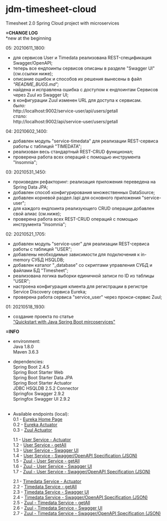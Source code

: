 # jdm-timesheet-cloud
Timesheet 2.0 Spring Cloud project with microservices
<br>

**=CHANGE LOG**<br>
*new at the beginning <br>

05: 20210611_1800:
- для сервисов User и Timedata реализована REST-спецификация Swagger/OpenAPI;<br>
- теперь все ендпоинты сервисов описаны в разделе "Swagger UI" (см.ссылки ниже);<br>
- описание ошибок и способов их решения вынесены в файл _"README_BUGS.md";_ <br>
- найдена и исправлена ошибка с доступом к ендпоинтам Сервисов через Zuul из Swagger UI;<br>
- в конфигурации Zuul изменен URL для доступа к сервисам.<br>
_было:_ <br>
http://localhost:9002/service-user/api/users/getall <br>
_стало:_ <br>
http://localhost:9002/api/service-user/users/getall <br>

04: 20210602_1400:
- добавлен модуль "service-timedata" для реализации REST-сервиса работы с таблицей "TIMEDATA";<br>
- реализован весь стандартный REST-CRUD функционал;<br>
- проверена работа всех операций с помощью инструмента "Insomnia";<br>

03: 20210531_1450:
- произведен рефакторинг: реализация приложения переведена на Spring Data JPA;<br>
- добавлен способ конфигурирования множественных DataSource;<br>
- добавлен корневой раздел /api для основного приложения "service-user";<br>
- для каждого ендпоинта реализующего CRUD операции добавлен свой алиас (см.ниже);<br>
- проверена работа всех REST-CRUD операций с помощью инструмента "Insomnia";<br>

02: 20210521_1705:
- добавлен модуль "service-user" для реализации REST-сервиса работы с таблицей "USER";<br>
- добавлены необходимые зависимости для подключения к in-memory СУБД HSQLDB;<br>
- добавлен каталог "_database" со скриптами управления СУБД и файлами БД "Timesheet";<br>  
- реализована логика выборки единичной записи по ID из таблицы "USER";<br>
- настроена конфигурация клиента для регистрации в регистре Service Discovery сервиса Eureka;<br>
- проверена работа сервиса "service_user" через прокси-сервис Zuul;<br>
 
01: 20210518_1930:<br>
- создание проекта по статье <br>
  ["Quickstart with Java Spring Boot mircoservices"](https://medium.com/@leo.ertuna/quickstart-with-java-spring-boot-mircoservices-b67d63fd19d1) <br>


**=INFO**
- environment:<br>
  Java 1.8.0 <br>
  Maven 3.6.3 <br>

- dependencies:<br>
  Spring Boot 2.4.5 <br>
  Spring Boot Starter Web <br>
  Spring Boot Starter Data JPA <br>
  Spring Boot Starter Actuator <br>
  JDBC HSQLDB 2.5.2 Connector <br>
  Springfox Swagger 2.9.2 <br>
  Springfox Swagger UI 2.9.2 <br>
  <br>
  
- Available endpoints (local): <br>
  0.1 - [Eureka Home Page](http://localhost:9001/) <br>
  0.2 - [Eureka Actuator](http://localhost:9001/actuator/health) <br>
  0.3 - [Zuul Actuator](http://localhost:9002/actuator/health) <br>

  1.1 - [User Service - Actuator](http://localhost:8601/api/actuator/health) <br>
  1.2 - [User Service - getAll](http://localhost:8601/api/users/getall) <br>
  1.3 - [User Service - Swagger UI](http://localhost:8601/api/swagger-ui.html) <br>
  1.4 - [User Service - Swagger/OpenAPI Specification (JSON)](http://localhost:8601/api/v2/api-docs) <br>
  1.5 - [Zuul - User Service - getAll](http://localhost:9002/api/service-user/users/getall) <br>
  1.6 - [Zuul - User Service - Swagger UI](http://localhost:9002/api/service-user/swagger-ui.html) <br>
  1.7 - [Zuul - User Service - Swagger/OpenAPI Specification (JSON)](http://localhost:9002/api/service-user/v2/api-docs) <br>
  
  2.1 - [Timedata Service - Actuator](http://localhost:8602/api/actuator/health) <br>
  2.2 - [Timedata Service - getAll](http://localhost:8602/api/timedata/getall) <br>
  2.3 - [Timedata Service - Swagger UI](http://localhost:8602/api/swagger-ui.html) <br>
  2.4 - [Timedata Service - Swagger/OpenAPI Specification (JSON)](http://localhost:8602/api/v2/api-docs) <br>
  2.5 - [Zuul - Timedata Service - getAll](http://localhost:9002/api/service-timedata/timedata/getall) <br>
  2.6 - [Zuul - Timedata Service - Swagger UI](http://localhost:9002/api/service-timedata/swagger-ui.html) <br>
  2.7 - [Zuul - Timedata Service - Swagger/OpenAPI Specification (JSON)](http://localhost:9002/api/service-timedata/v2/api-docs) <br>  
